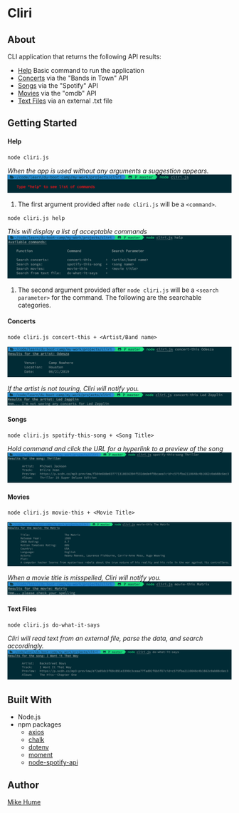 # Cliri

## About

CLI application that returns the following API results:

- [Help](#help) Basic command to run the application
- [Concerts](#concerts) via the "Bands in Town" API
- [Songs](#songs) via the "Spotify" API
- [Movies](#movies) via the "omdb" API
- [Text Files](#text) via an external .txt file

## Getting Started

#### <a name="help"></a>Help

```
node cliri.js
```

*When the app is used without any arguments a suggestion appears.*
![](images/no-args.png)


1. The first argument provided after `node cliri.js` will be a `<command>`.

```
node cliri.js help
```

*This will display a list of acceptable commands*
![](images/help.png)


1. The second argument provided after `node cliri.js` will be a `<search parameter>` for the command. The following are the searchable categories.


#### <a name="concerts"></a>Concerts

```
node cliri.js concert-this + <Artist/Band name>
```

![](images/concert.png)

*If the artist is not touring, Cliri will notify you.*
![](images/no-concert.png)


#### <a name="songs"></a>Songs

```
node cliri.js spotify-this-song + <Song Title>
```

*Hold command and click the URL for a hyperlink to a preview of the song*
![](images/song.png)


#### <a name="movies"></a>Movies

```
node cliri.js movie-this + <Movie Title>
```

![](images/movie.png)

*When a movie title is misspelled, Cliri will notify you.*
![](images/movie-typo.png)


#### <a name="text"></a>Text Files

```
node cliri.js do-what-it-says
```

*Cliri will read text from an external file, parse the data, and search accordingly.*
![](images/text-file.png)

## Built With

* Node.js
* npm packages
    * [axios](https://www.npmjs.com/package/axios)
    * [chalk](https://www.npmjs.com/package/chalk)
    * [dotenv](https://www.npmjs.com/package/dotenv)
    * [moment](https://www.npmjs.com/package/moment)
    * [node-spotify-api](https://www.npmjs.com/package/node-spotify-api)

## Author

[Mike Hume](https://mahume.github.io)